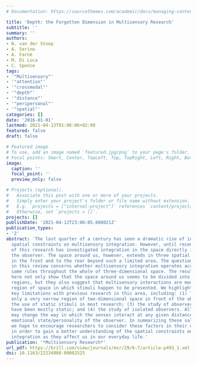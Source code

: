 ```yaml
---
# Documentation: https://sourcethemes.com/academic/docs/managing-content/

title: 'Depth: the Forgotten Dimension in Multisensory Research'
subtitle: ''
summary: ''
authors:
- N. van der Stoep
- A. Serino
- A. Farnè
- M. Di Luca
- C. Spence
tags:
- '"Multisensory"'
- '"attention"'
- '"crossmodal"'
- '"depth"'
- '"distance"'
- '"peripersonal"'
- '"spatial"'
categories: []
date: '2016-01-01'
lastmod: 2021-04-13T01:06:06+02:00
featured: false
draft: false

# Featured image
# To use, add an image named `featured.jpg/png` to your page's folder.
# Focal points: Smart, Center, TopLeft, Top, TopRight, Left, Right, BottomLeft, Bottom, BottomRight.
image:
  caption: ''
  focal_point: ''
  preview_only: false

# Projects (optional).
#   Associate this post with one or more of your projects.
#   Simply enter your project's folder or file name without extension.
#   E.g. `projects = ["internal-project"]` references `content/project/deep-learning/index.md`.
#   Otherwise, set `projects = []`.
projects: []
publishDate: '2021-04-12T23:06:05.608021Z'
publication_types:
- '2'
abstract: 'The last quarter of a century has seen a dramatic rise of interest in the
  spatial constraints on multisensory integration. However, until recently, the majority
  of this research has investigated integration in the space directly in front of
  the observer. The space around us, however, extends in three spatial dimensions
  in the front and to the rear beyond such a limited area. The question to be addressed
  in this review concerns whether multisensory integration operates according to the
  same rules throughout the whole of three-dimensional space. The results reviewed
  here not only show that the space around us seems to be divided into distinct functional
  regions, but they also suggest that multisensory interactions are modulated by the
  region of space in which stimuli happen to be presented. We highlight a number of
  key limitations with previous research in this area, including: (1) The focus on
  only a very narrow region of two-dimensional space in front of the observer; (2)
  the use of static stimuli in most research; (3) the study of observers who themselves
  have been mostly static; and (4) the study of isolated observers. All of these factors
  may change the way in which the senses interact at any given distance, as can the
  emotional state/personality of the observer. In summarizing these salient issues,
  we hope to encourage researchers to consider these factors in their own research
  in order to gain a better understanding of the spatial constraints on multisensory
  integration as they affect us in our everyday life.'
publication: '*Multisensory Research*'
url_pdf: https://brill.com/view/journals/msr/29/6-7/article-p493_1.xml
doi: 10.1163/22134808-00002525
---
```

